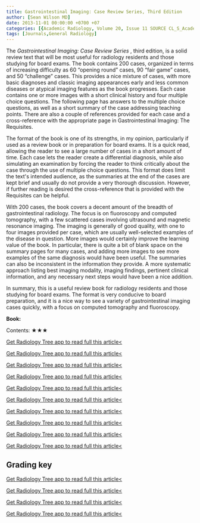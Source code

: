 ```yaml
---
title: Gastrointestinal Imaging: Case Review Series, Third Edition
author: [Sean Wilson MD]
date: 2013-11-01 00:00:00 +0700 +07
categories: [{Academic Radiology, Volume 20, Issue 11 SOURCE CL_S_AcademicRadiologyVolume20Issue11 1}]
tags: [Journals,General Radiology]
---
```

The _Gastrointestinal Imaging: Case Review Series_ , third edition, is a solid review text that will be most useful for radiology residents and those studying for board exams. The book contains 200 cases, organized in terms of increasing difficulty as 60 “opening round” cases, 90 “fair game” cases, and 50 “challenge” cases. This provides a nice mixture of cases, with more basic diagnoses and classic imaging appearances early and less common diseases or atypical imaging features as the book progresses. Each case contains one or more images with a short clinical history and four multiple choice questions. The following page has answers to the multiple choice questions, as well as a short summary of the case addressing teaching points. There are also a couple of references provided for each case and a cross-reference with the appropriate page in Gastrointestinal Imaging: The Requisites.

The format of the book is one of its strengths, in my opinion, particularly if used as a review book or in preparation for board exams. It is a quick read, allowing the reader to see a large number of cases in a short amount of time. Each case lets the reader create a differential diagnosis, while also simulating an examination by forcing the reader to think critically about the case through the use of multiple choice questions. This format does limit the text's intended audience, as the summaries at the end of the cases are kept brief and usually do not provide a very thorough discussion. However, if further reading is desired the cross-reference that is provided with the Requisites can be helpful.

With 200 cases, the book covers a decent amount of the breadth of gastrointestinal radiology. The focus is on fluoroscopy and computed tomography, with a few scattered cases involving ultrasound and magnetic resonance imaging. The imaging is generally of good quality, with one to four images provided per case, which are usually well-selected examples of the disease in question. More images would certainly improve the learning value of the book. In particular, there is quite a bit of blank space on the summary pages for many cases, and adding more images to see more examples of the same diagnosis would have been useful. The summaries can also be inconsistent in the information they provide. A more systematic approach listing best imaging modality, imaging findings, pertinent clinical information, and any necessary next steps would have been a nice addition.

In summary, this is a useful review book for radiology residents and those studying for board exams. The format is very conducive to board preparation, and it is a nice way to see a variety of gastrointestinal imaging cases quickly, with a focus on computed tomography and fluoroscopy.

**Book:**

Contents: ★★★

[Get Radiology Tree app to read full this article<](https://clinicalpub.com/app)

[Get Radiology Tree app to read full this article<](https://clinicalpub.com/app)

[Get Radiology Tree app to read full this article<](https://clinicalpub.com/app)

[Get Radiology Tree app to read full this article<](https://clinicalpub.com/app)

[Get Radiology Tree app to read full this article<](https://clinicalpub.com/app)

[Get Radiology Tree app to read full this article<](https://clinicalpub.com/app)

[Get Radiology Tree app to read full this article<](https://clinicalpub.com/app)

[Get Radiology Tree app to read full this article<](https://clinicalpub.com/app)

[Get Radiology Tree app to read full this article<](https://clinicalpub.com/app)

[Get Radiology Tree app to read full this article<](https://clinicalpub.com/app)

## Grading key

[Get Radiology Tree app to read full this article<](https://clinicalpub.com/app)

[Get Radiology Tree app to read full this article<](https://clinicalpub.com/app)

[Get Radiology Tree app to read full this article<](https://clinicalpub.com/app)

[Get Radiology Tree app to read full this article<](https://clinicalpub.com/app)